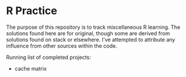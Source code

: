 R Practice
==============

The purpose of this repository is to track miscellaneous R learning. The solutions found here are for original,
though some are derived from solutions found on stack or elsewhere. I've attempted to attribute any influence from other
sources within the code.

Running list of completed projects:
* cache matrix
